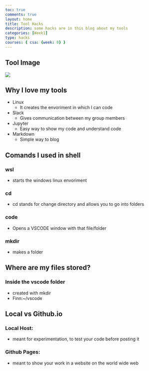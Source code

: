 ```yaml
---
toc: true
comments: true
layout: home
title: Tool Hacks
description: some hacks are in this blog about my tools
categories: [Week1]
type: hacks
courses: { csa: {week: 0} }
---
```

## Tool Image
![](https://f1nnc.github.io/stud/images/tool.png)
## Why I love my tools
- Linux
    - It creates the envoriment in which I can code
- Slack
    - Gives communication between my group members
- Jupyter
    - Easy way to show my code and understand code
- Markdown
    - Simple way to blog

## Comands I used in shell
### wsl
- starts the windows linux envoriment
### cd
- cd stands for change directory and allows you to go into folders
### code
- Opens a VSCODE window with that file/folder
### mkdir
- makes a folder
## Where are my files stored?
### Inside the vscode folder
- created with mkdir
- Finn:~/vscode
## Local vs Github.io
### Local Host:
- meant for experimentation, to test your code before posting it
### Github Pages:
- meant to show your work in a website on the world wide web